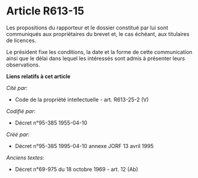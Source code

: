 # Article R613-15

Les propositions du rapporteur et le dossier constitué par lui sont communiqués aux propriétaires du brevet et, le cas
échéant, aux titulaires de licences.

Le président fixe les conditions, la date et la forme de cette communication ainsi que le délai dans lequel les intéressés
sont admis à présenter leurs observations.

**Liens relatifs à cet article**

_Cité par_:

  - Code de la propriété intellectuelle - art. R613-25-2 (V)

_Codifié par_:

  - Décret n°95-385 1955-04-10

_Créé par_:

  - Décret n°95-385 1995-04-10 annexe JORF 13 avril 1995

_Anciens textes_:

  - Décret n°69-975 du 18 octobre 1969 - art. 12 (Ab)
